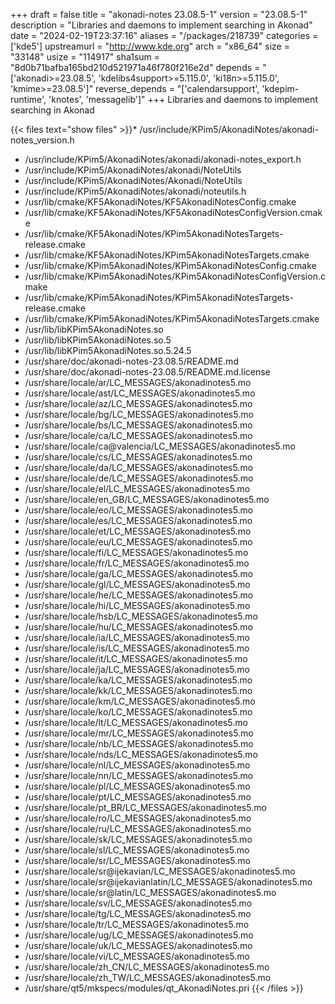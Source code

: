 +++
draft = false
title = "akonadi-notes 23.08.5-1"
version = "23.08.5-1"
description = "Libraries and daemons to implement searching in Akonad"
date = "2024-02-19T23:37:16"
aliases = "/packages/218739"
categories = ['kde5']
upstreamurl = "http://www.kde.org"
arch = "x86_64"
size = "33148"
usize = "114917"
sha1sum = "8d0b71bafba165bd210d521971a46f780f216e2d"
depends = "['akonadi>=23.08.5', 'kdelibs4support>=5.115.0', 'ki18n>=5.115.0', 'kmime>=23.08.5']"
reverse_depends = "['calendarsupport', 'kdepim-runtime', 'knotes', 'messagelib']"
+++
Libraries and daemons to implement searching in Akonad

{{< files text="show files" >}}* /usr/include/KPim5/AkonadiNotes/akonadi-notes_version.h
* /usr/include/KPim5/AkonadiNotes/akonadi/akonadi-notes_export.h
* /usr/include/KPim5/AkonadiNotes/akonadi/NoteUtils
* /usr/include/KPim5/AkonadiNotes/Akonadi/NoteUtils
* /usr/include/KPim5/AkonadiNotes/akonadi/noteutils.h
* /usr/lib/cmake/KF5AkonadiNotes/KF5AkonadiNotesConfig.cmake
* /usr/lib/cmake/KF5AkonadiNotes/KF5AkonadiNotesConfigVersion.cmake
* /usr/lib/cmake/KF5AkonadiNotes/KPim5AkonadiNotesTargets-release.cmake
* /usr/lib/cmake/KF5AkonadiNotes/KPim5AkonadiNotesTargets.cmake
* /usr/lib/cmake/KPim5AkonadiNotes/KPim5AkonadiNotesConfig.cmake
* /usr/lib/cmake/KPim5AkonadiNotes/KPim5AkonadiNotesConfigVersion.cmake
* /usr/lib/cmake/KPim5AkonadiNotes/KPim5AkonadiNotesTargets-release.cmake
* /usr/lib/cmake/KPim5AkonadiNotes/KPim5AkonadiNotesTargets.cmake
* /usr/lib/libKPim5AkonadiNotes.so
* /usr/lib/libKPim5AkonadiNotes.so.5
* /usr/lib/libKPim5AkonadiNotes.so.5.24.5
* /usr/share/doc/akonadi-notes-23.08.5/README.md
* /usr/share/doc/akonadi-notes-23.08.5/README.md.license
* /usr/share/locale/ar/LC_MESSAGES/akonadinotes5.mo
* /usr/share/locale/ast/LC_MESSAGES/akonadinotes5.mo
* /usr/share/locale/az/LC_MESSAGES/akonadinotes5.mo
* /usr/share/locale/bg/LC_MESSAGES/akonadinotes5.mo
* /usr/share/locale/bs/LC_MESSAGES/akonadinotes5.mo
* /usr/share/locale/ca/LC_MESSAGES/akonadinotes5.mo
* /usr/share/locale/ca@valencia/LC_MESSAGES/akonadinotes5.mo
* /usr/share/locale/cs/LC_MESSAGES/akonadinotes5.mo
* /usr/share/locale/da/LC_MESSAGES/akonadinotes5.mo
* /usr/share/locale/de/LC_MESSAGES/akonadinotes5.mo
* /usr/share/locale/el/LC_MESSAGES/akonadinotes5.mo
* /usr/share/locale/en_GB/LC_MESSAGES/akonadinotes5.mo
* /usr/share/locale/eo/LC_MESSAGES/akonadinotes5.mo
* /usr/share/locale/es/LC_MESSAGES/akonadinotes5.mo
* /usr/share/locale/et/LC_MESSAGES/akonadinotes5.mo
* /usr/share/locale/eu/LC_MESSAGES/akonadinotes5.mo
* /usr/share/locale/fi/LC_MESSAGES/akonadinotes5.mo
* /usr/share/locale/fr/LC_MESSAGES/akonadinotes5.mo
* /usr/share/locale/ga/LC_MESSAGES/akonadinotes5.mo
* /usr/share/locale/gl/LC_MESSAGES/akonadinotes5.mo
* /usr/share/locale/he/LC_MESSAGES/akonadinotes5.mo
* /usr/share/locale/hi/LC_MESSAGES/akonadinotes5.mo
* /usr/share/locale/hsb/LC_MESSAGES/akonadinotes5.mo
* /usr/share/locale/hu/LC_MESSAGES/akonadinotes5.mo
* /usr/share/locale/ia/LC_MESSAGES/akonadinotes5.mo
* /usr/share/locale/is/LC_MESSAGES/akonadinotes5.mo
* /usr/share/locale/it/LC_MESSAGES/akonadinotes5.mo
* /usr/share/locale/ja/LC_MESSAGES/akonadinotes5.mo
* /usr/share/locale/ka/LC_MESSAGES/akonadinotes5.mo
* /usr/share/locale/kk/LC_MESSAGES/akonadinotes5.mo
* /usr/share/locale/km/LC_MESSAGES/akonadinotes5.mo
* /usr/share/locale/ko/LC_MESSAGES/akonadinotes5.mo
* /usr/share/locale/lt/LC_MESSAGES/akonadinotes5.mo
* /usr/share/locale/mr/LC_MESSAGES/akonadinotes5.mo
* /usr/share/locale/nb/LC_MESSAGES/akonadinotes5.mo
* /usr/share/locale/nds/LC_MESSAGES/akonadinotes5.mo
* /usr/share/locale/nl/LC_MESSAGES/akonadinotes5.mo
* /usr/share/locale/nn/LC_MESSAGES/akonadinotes5.mo
* /usr/share/locale/pl/LC_MESSAGES/akonadinotes5.mo
* /usr/share/locale/pt/LC_MESSAGES/akonadinotes5.mo
* /usr/share/locale/pt_BR/LC_MESSAGES/akonadinotes5.mo
* /usr/share/locale/ro/LC_MESSAGES/akonadinotes5.mo
* /usr/share/locale/ru/LC_MESSAGES/akonadinotes5.mo
* /usr/share/locale/sk/LC_MESSAGES/akonadinotes5.mo
* /usr/share/locale/sl/LC_MESSAGES/akonadinotes5.mo
* /usr/share/locale/sr/LC_MESSAGES/akonadinotes5.mo
* /usr/share/locale/sr@ijekavian/LC_MESSAGES/akonadinotes5.mo
* /usr/share/locale/sr@ijekavianlatin/LC_MESSAGES/akonadinotes5.mo
* /usr/share/locale/sr@latin/LC_MESSAGES/akonadinotes5.mo
* /usr/share/locale/sv/LC_MESSAGES/akonadinotes5.mo
* /usr/share/locale/tg/LC_MESSAGES/akonadinotes5.mo
* /usr/share/locale/tr/LC_MESSAGES/akonadinotes5.mo
* /usr/share/locale/ug/LC_MESSAGES/akonadinotes5.mo
* /usr/share/locale/uk/LC_MESSAGES/akonadinotes5.mo
* /usr/share/locale/vi/LC_MESSAGES/akonadinotes5.mo
* /usr/share/locale/zh_CN/LC_MESSAGES/akonadinotes5.mo
* /usr/share/locale/zh_TW/LC_MESSAGES/akonadinotes5.mo
* /usr/share/qt5/mkspecs/modules/qt_AkonadiNotes.pri
{{< /files >}}